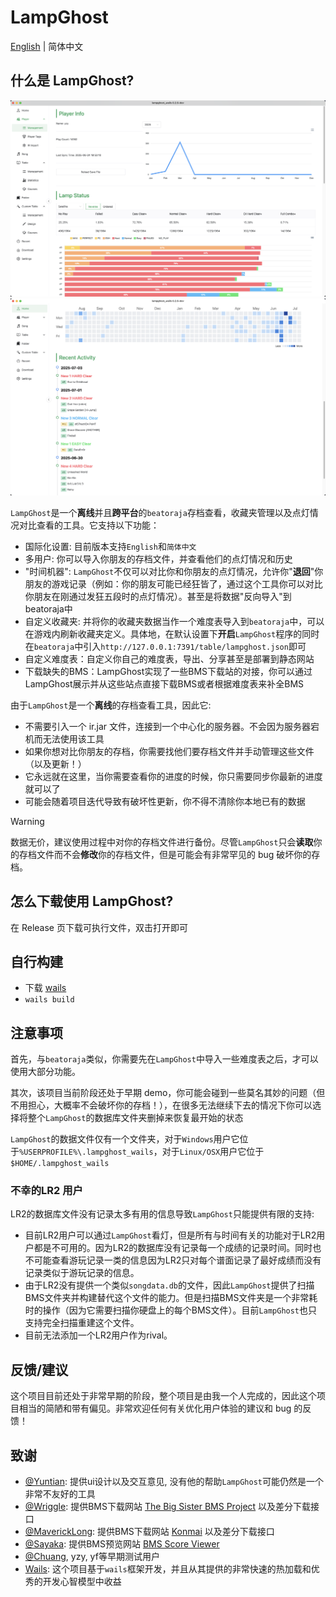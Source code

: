 # LampGhost

[English](./README.md) | 简体中文

## 什么是 LampGhost?

![showcase1](./doc/showcase1.png)
![showcase2](./doc/showcase2.png)

`LampGhost`是一个**离线**并且**跨平台**的`beatoraja`存档查看，收藏夹管理以及点灯情况对比查看的工具。它支持以下功能：

- 国际化设置: 目前版本支持`English`和`简体中文`
- 多用户: 你可以导入你朋友的存档文件，并查看他们的点灯情况和历史
- "时间机器": `LampGhost`不仅可以对比你和你朋友的点灯情况，允许你"**退回**"你朋友的游戏记录（例如：你的朋友可能已经狂皆了，通过这个工具你可以对比你朋友在刚通过发狂五段时的点灯情况）。甚至是将数据"反向导入"到beatoraja中
- 自定义收藏夹: 并将你的收藏夹数据当作一个难度表导入到`beatoraja`中，可以在游戏内刷新收藏夹定义。具体地，在默认设置下**开启**`LampGhost`程序的同时在`beatoraja`中引入`http://127.0.0.1:7391/table/lampghost.json`即可
- 自定义难度表：自定义你自己的难度表，导出、分享甚至是部署到静态网站
- 下载缺失的BMS：LampGhost实现了一些BMS下载站的对接，你可以通过LampGhost展示并从这些站点直接下载BMS或者根据难度表来补全BMS

由于`LampGhost`是一个**离线**的存档查看工具，因此它:

- 不需要引入一个 ir.jar 文件，连接到一个中心化的服务器。不会因为服务器宕机而无法使用该工具
- 如果你想对比你朋友的存档，你需要找他们要存档文件并手动管理这些文件（以及更新！）
- 它永远就在这里，当你需要查看你的进度的时候，你只需要同步你最新的进度就可以了
- 可能会随着项目迭代导致有破坏性更新，你不得不清除你本地已有的数据

> [!warning]
>
> 数据无价，建议使用过程中对你的存档文件进行备份。尽管`LampGhost`只会**读取**你的存档文件而不会**修改**你的存档文件，但是可能会有非常罕见的 bug 破坏你的存档。

## 怎么下载使用 LampGhost?

在 Release 页下载可执行文件，双击打开即可

## 自行构建

- 下载 [wails](https://github.com/wailsapp/wails)
- `wails build`

## 注意事项

首先，与`beatoraja`类似，你需要先在`LampGhost`中导入一些难度表之后，才可以使用大部分功能。

其次，该项目当前阶段还处于早期 demo，你可能会碰到一些莫名其妙的问题（但不用担心，大概率不会破坏你的存档！），在很多无法继续下去的情况下你可以选择将整个`LampGhost`的数据库文件夹删掉来恢复最开始的状态

`LampGhost`的数据文件仅有一个文件夹，对于`Windows`用户它位于`%USERPROFILE%\.lampghost_wails`，对于`Linux/OSX`用户它位于`$HOME/.lampghost_wails`

### 不幸的LR2 用户

LR2的数据库文件没有记录太多有用的信息导致`LampGhost`只能提供有限的支持:

- 目前LR2用户可以通过`LampGhost`看灯，但是所有与时间有关的功能对于LR2用户都是不可用的。因为LR2的数据库没有记录每一个成绩的记录时间。同时也不可能查看游玩记录一类的信息因为LR2只对每个谱面记录了最好成绩而没有记录类似于游玩记录的信息。
- 由于LR2没有提供一个类似`songdata.db`的文件，因此`LampGhost`提供了扫描BMS文件夹并构建替代这个文件的能力。但是扫描BMS文件夹是一个非常耗时的操作（因为它需要扫描你硬盘上的每个BMS文件）。目前`LampGhost`也只支持完全扫描重建这个文件。
- 目前无法添加一个LR2用户作为rival。

## 反馈/建议

这个项目目前还处于非常早期的阶段，整个项目是由我一个人完成的，因此这个项目相当的简陋和带有偏见。非常欢迎任何有关优化用户体验的建议和 bug 的反馈！

## 致谢

- [@Yuntian](https://www.github.com/Yuntian52s): 提供ui设计以及交互意见, 没有他的帮助`LampGhost`可能仍然是一个非常不友好的工具
- [@Wriggle](https://www.github.com/wrigglebug): 提供BMS下载网站 [The Big Sister BMS Project](https://bms.wrigglebug.xyz/) 以及差分下载接口
- [@MaverickLong](https://www.github.com/MaverickLong): 提供BMS下载网站 [Konmai](https://616.sb/bms/download) 以及差分下载接口
- [@Sayaka](https://github.com/SayakaIsBaka): 提供BMS预览网站 [BMS Score Viewer](https://github.com/SayakaIsBaka/bms-score-viewer)
- [@Chuang](https://github.com/chuang1213), yzy, yf等早期测试用户
- [Wails](https://github.com/wailsapp/wails): 这个项目基于`wails`框架开发，并且从其提供的非常快速的热加载和优秀的开发心智模型中收益
